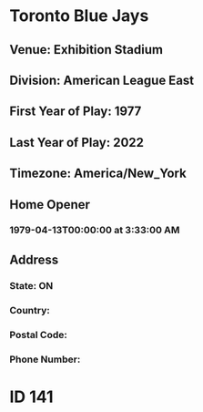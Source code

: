# Toronto Blue Jays
## Venue: Exhibition Stadium
## Division: American League East
## First Year of Play: 1977
## Last Year of Play: 2022
## Timezone: America/New_York
## Home Opener
### 1979-04-13T00:00:00 at 3:33:00 AM
## Address
### 
### State: ON
### Country: 
### Postal Code: 
### Phone Number: 
# ID 141